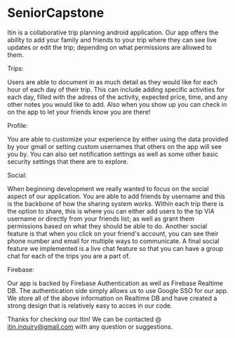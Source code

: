 # SeniorCapstone

Itin is a collaborative trip planning android application. Our app offers the ability to add your family and friends to your trip where they can see live updates or edit the trip; depending on what permissions are allowed to them. 

Trips:

  Users are able to document in as much detail as they would like for each hour of each day of their trip. This can include adding specific activities for each day,    filled with the adress of the activity, expected price, time, and any other notes you would like to add. Also when you show up you can check in on the app to let your friends know you are there!
  
Profile:

  You are able to customize your experience by either using the data provided by your gmail or setting custom usernames that others on the app will see you by. You can also set notification settings as well as some other basic security settings that there are to explore. 
  
Social:

  When beginning development we really wanted to focus on the social aspect of our application. You are able to add friends by username and this is the backbone of how the sharing system works. Within each trip there is the option to share, this is where you can either add users to the tip VIA username or directly from your friends list; as well as grant them permissions based on what they should be able to do. Another social feature is that when you click on your friend's account, you can see their phone number and email for multiple ways to communicate. A final social feature we implemented is a live chat feature so that you can have a group chat for each of the trips you are a part of.
  
Firebase:

  Our app is backed by Firebase Authentication as well as Firebase Realtime DB. The authentication side simply allows us to use Google SSO for our app. We store all of the above information on Realtime DB and have created a strong design that is relatively easy to acces in our code.
  
Thanks for checking our Itin! We can be contacted @ itin.inquiry@gmail.com with any question or suggestions.
